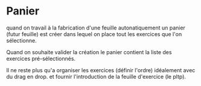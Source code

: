 
# Panier 

quand on travail à la fabrication d'une feuille autonatiquement un panier (futur feuille) est créer dans lequel on place tout les exercices que l'on sélectionne.

Quand on souhaite valider la création le panier contient la liste des exercices pré-sélectionnés.

Il ne reste plus qu'a organiser les exercices (définir l'ordre) idéalement avec du drag en drop.
et fournir l'introduction de la feuille d'exercice (le pltp).


